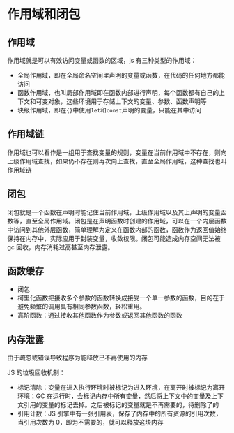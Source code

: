 # 作用域和闭包

## 作用域

作用域就是可以有效访问变量或函数的区域，js 有三种类型的作用域：

- 全局作用域，即在全局命名空间里声明的变量或函数，在代码的任何地方都能访问
- 函数作用域，也叫局部作用域即在函数内部进行声明，每个函数都有自己的上下文和可变对象，这些环境用于存储上下文的变量、参数、函数声明等
- 块级作用域，即在`{}`中使用`let`和`const`声明的变量，只能在其中访问

## 作用域链

作用域也可以看作是一组用于查找变量的规则，变量在当前作用域中不存在，则向上级作用域查找，如果仍不存在则再次向上查找，直至全局作用域，这种查找也叫作用域链

## 闭包

闭包就是一个函数在声明时能记住当前作用域，上级作用域以及其上声明的变量函数等，直至全局作用域。闭包是在声明函数时创建的作用域，可以在一个内层函数中访问到其他外层函数，简单理解为定义在函数内部的函数，函数作为返回值始终保持在内存中，实际应用于封装变量，收敛权限。闭包可能造成内存空间无法被 gc 回收，内存消耗过高甚至内存泄露。

## 函数缓存

- 闭包
- 柯里化函数把接收多个参数的函数转换成接受一个单一参数的函数，目的在于避免频繁的调用具有相同参数函数，轻松重用。
- 高阶函数：通过接收其他函数作为参数或返回其他函数的函数

## 内存泄露

由于疏忽或错误导致程序为能释放已不再使用的内存

JS 的垃圾回收机制：

- 标记清除：变量在进入执行环境时被标记为进入环境，在离开时被标记为离开环境；GC 在运行时，会标记内存中所有变量，然后将上下文中的变量及上下文引用的变量的标记去掉。之后被标记的变量就是不再需要的，待删除了的
- 引用计数：JS 引擎中有一张引用表，保存了内存中的所有资源的引用次数，当引用次数为 0，即为不需要的，就可以释放这块内存
